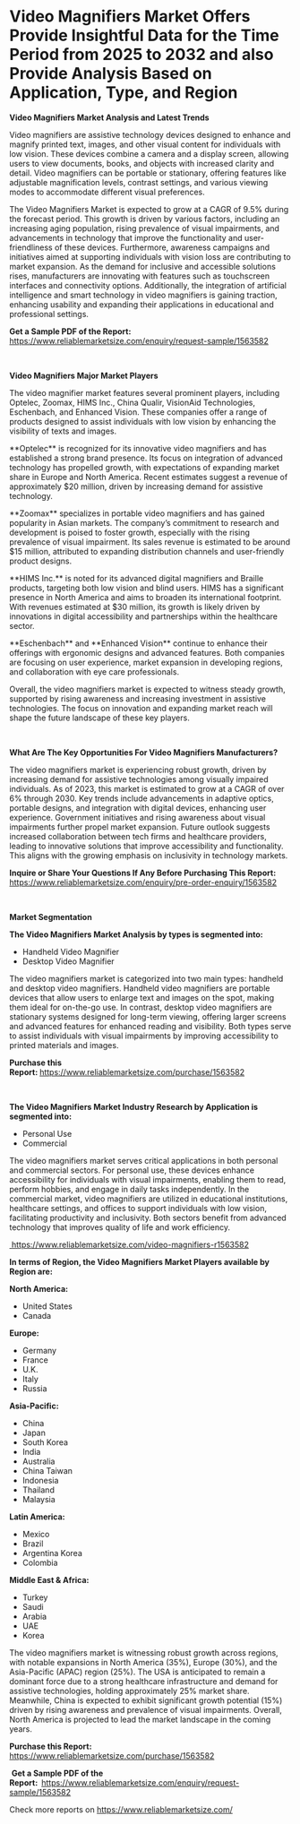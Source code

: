 <p><h1>Video Magnifiers Market Offers Provide Insightful Data for the Time Period from 2025 to 2032 and also Provide Analysis Based on Application, Type, and Region</h1></p><p><strong>Video Magnifiers Market Analysis and Latest Trends</strong></p>
<p><p>Video magnifiers are assistive technology devices designed to enhance and magnify printed text, images, and other visual content for individuals with low vision. These devices combine a camera and a display screen, allowing users to view documents, books, and objects with increased clarity and detail. Video magnifiers can be portable or stationary, offering features like adjustable magnification levels, contrast settings, and various viewing modes to accommodate different visual preferences.</p><p>The Video Magnifiers Market is expected to grow at a CAGR of 9.5% during the forecast period. This growth is driven by various factors, including an increasing aging population, rising prevalence of visual impairments, and advancements in technology that improve the functionality and user-friendliness of these devices. Furthermore, awareness campaigns and initiatives aimed at supporting individuals with vision loss are contributing to market expansion. As the demand for inclusive and accessible solutions rises, manufacturers are innovating with features such as touchscreen interfaces and connectivity options. Additionally, the integration of artificial intelligence and smart technology in video magnifiers is gaining traction, enhancing usability and expanding their applications in educational and professional settings.</p></p>
<p><strong>Get a Sample PDF of the Report:&nbsp;</strong> <a href="https://www.reliablemarketsize.com/enquiry/request-sample/1563582?utm_campaign=2005&utm_medium=2&utm_source=Github&utm_content=ia&utm_term=22022025&utm_id=video-magnifiers">https://www.reliablemarketsize.com/enquiry/request-sample/1563582</a></p>
<p>&nbsp;</p>
<p><strong>Video Magnifiers Major Market Players</strong></p>
<p><p>The video magnifier market features several prominent players, including Optelec, Zoomax, HIMS Inc., China Qualir, VisionAid Technologies, Eschenbach, and Enhanced Vision. These companies offer a range of products designed to assist individuals with low vision by enhancing the visibility of texts and images.</p><p>**Optelec** is recognized for its innovative video magnifiers and has established a strong brand presence. Its focus on integration of advanced technology has propelled growth, with expectations of expanding market share in Europe and North America. Recent estimates suggest a revenue of approximately $20 million, driven by increasing demand for assistive technology.</p><p>**Zoomax** specializes in portable video magnifiers and has gained popularity in Asian markets. The company’s commitment to research and development is poised to foster growth, especially with the rising prevalence of visual impairment. Its sales revenue is estimated to be around $15 million, attributed to expanding distribution channels and user-friendly product designs.</p><p>**HIMS Inc.** is noted for its advanced digital magnifiers and Braille products, targeting both low vision and blind users. HIMS has a significant presence in North America and aims to broaden its international footprint. With revenues estimated at $30 million, its growth is likely driven by innovations in digital accessibility and partnerships within the healthcare sector.</p><p>**Eschenbach** and **Enhanced Vision** continue to enhance their offerings with ergonomic designs and advanced features. Both companies are focusing on user experience, market expansion in developing regions, and collaboration with eye care professionals.</p><p>Overall, the video magnifiers market is expected to witness steady growth, supported by rising awareness and increasing investment in assistive technologies. The focus on innovation and expanding market reach will shape the future landscape of these key players.</p></p>
<p>&nbsp;</p>
<p><strong>What Are The Key Opportunities For Video Magnifiers Manufacturers?</strong></p>
<p><p>The video magnifiers market is experiencing robust growth, driven by increasing demand for assistive technologies among visually impaired individuals. As of 2023, this market is estimated to grow at a CAGR of over 6% through 2030. Key trends include advancements in adaptive optics, portable designs, and integration with digital devices, enhancing user experience. Government initiatives and rising awareness about visual impairments further propel market expansion. Future outlook suggests increased collaboration between tech firms and healthcare providers, leading to innovative solutions that improve accessibility and functionality. This aligns with the growing emphasis on inclusivity in technology markets.</p></p>
<p><strong>Inquire or Share Your Questions If Any Before Purchasing This Report:</strong> <a href="https://www.reliablemarketsize.com/enquiry/pre-order-enquiry/1563582?utm_campaign=2005&utm_medium=2&utm_source=Github&utm_content=ia&utm_term=22022025&utm_id=video-magnifiers">https://www.reliablemarketsize.com/enquiry/pre-order-enquiry/1563582</a></p>
<p>&nbsp;</p>
<p><strong>Market Segmentation</strong></p>
<p><strong>The Video Magnifiers Market Analysis by types is segmented into:</strong></p>
<p><ul><li>Handheld Video Magnifier</li><li>Desktop Video Magnifier</li></ul></p>
<p><p>The video magnifiers market is categorized into two main types: handheld and desktop video magnifiers. Handheld video magnifiers are portable devices that allow users to enlarge text and images on the spot, making them ideal for on-the-go use. In contrast, desktop video magnifiers are stationary systems designed for long-term viewing, offering larger screens and advanced features for enhanced reading and visibility. Both types serve to assist individuals with visual impairments by improving accessibility to printed materials and images.</p></p>
<p><strong>Purchase this Report:&nbsp;</strong><a href="https://www.reliablemarketsize.com/purchase/1563582?utm_campaign=2005&utm_medium=2&utm_source=Github&utm_content=ia&utm_term=22022025&utm_id=video-magnifiers">https://www.reliablemarketsize.com/purchase/1563582</a></p>
<p>&nbsp;</p>
<p><strong>The Video Magnifiers Market Industry Research by Application is segmented into:</strong></p>
<p><ul><li>Personal Use</li><li>Commercial</li></ul></p>
<p><p>The video magnifiers market serves critical applications in both personal and commercial sectors. For personal use, these devices enhance accessibility for individuals with visual impairments, enabling them to read, perform hobbies, and engage in daily tasks independently. In the commercial market, video magnifiers are utilized in educational institutions, healthcare settings, and offices to support individuals with low vision, facilitating productivity and inclusivity. Both sectors benefit from advanced technology that improves quality of life and work efficiency.</p></p>
<p><a href="https://www.reliablemarketsize.com/video-magnifiers-r1563582?utm_campaign=2005&utm_medium=2&utm_source=Github&utm_content=ia&utm_term=22022025&utm_id=video-magnifiers">&nbsp;https://www.reliablemarketsize.com/video-magnifiers-r1563582</a></p>
<p><strong>In terms of Region, the Video Magnifiers Market Players available by Region are:</strong></p>
<p>
    <p> <strong> North America: </strong>
        <ul>
            <li>United States</li>
            <li>Canada</li>
        </ul>
        </p> 
    <p> <strong> Europe: </strong>
        <ul>
            <li>Germany</li>
            <li>France</li>
            <li>U.K.</li>
            <li>Italy</li>
            <li>Russia</li>
        </ul>
        </p> 
    <p> <strong> Asia-Pacific: </strong>
        <ul>
            <li>China</li>
            <li>Japan</li>
            <li>South Korea</li>
            <li>India</li>
            <li>Australia</li>
            <li>China Taiwan</li>
            <li>Indonesia</li>
            <li>Thailand</li>
            <li>Malaysia</li>
        </ul>
        </p> 
    <p> <strong> Latin America: </strong>
        <ul>
            <li>Mexico</li>
            <li>Brazil</li>
            <li>Argentina Korea</li>
            <li>Colombia</li>
        </ul>
        </p> 
    <p> <strong> Middle East & Africa: </strong>
        <ul>
            <li>Turkey</li>
            <li>Saudi</li>
            <li>Arabia</li>
            <li>UAE</li>
            <li>Korea</li>
        </ul>
    </p>
    </p>
<p><p>The video magnifiers market is witnessing robust growth across regions, with notable expansions in North America (35%), Europe (30%), and the Asia-Pacific (APAC) region (25%). The USA is anticipated to remain a dominant force due to a strong healthcare infrastructure and demand for assistive technologies, holding approximately 25% market share. Meanwhile, China is expected to exhibit significant growth potential (15%) driven by rising awareness and prevalence of visual impairments. Overall, North America is projected to lead the market landscape in the coming years.</p></p>
<p><strong>Purchase this Report: </strong><a href="https://www.reliablemarketsize.com/purchase/1563582?utm_campaign=2005&utm_medium=2&utm_source=Github&utm_content=ia&utm_term=22022025&utm_id=video-magnifiers">https://www.reliablemarketsize.com/purchase/1563582</a></p>
<p>&nbsp;<strong>Get a Sample PDF of the Report:&nbsp;&nbsp;</strong><a href="https://www.reliablemarketsize.com/enquiry/request-sample/1563582?utm_campaign=2005&utm_medium=2&utm_source=Github&utm_content=ia&utm_term=22022025&utm_id=video-magnifiers">https://www.reliablemarketsize.com/enquiry/request-sample/1563582</a></p>
<p><strong></strong></p>
<p>Check more reports on <a href="https://www.reliablemarketsize.com/?utm_campaign=2005&utm_medium=2&utm_source=Github&utm_content=ia&utm_term=22022025&utm_id=video-magnifiers">https://www.reliablemarketsize.com/</a></p>